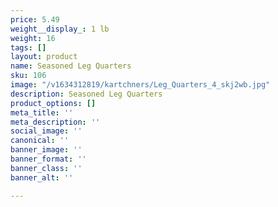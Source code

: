 ```yaml
---
price: 5.49
weight__display_: 1 lb
weight: 16
tags: []
layout: product
name: Seasoned Leg Quarters
sku: 106
image: "/v1634312819/kartchners/Leg_Quarters_4_skj2wb.jpg"
description: Seasoned Leg Quarters
product_options: []
meta_title: ''
meta_description: ''
social_image: ''
canonical: ''
banner_image: ''
banner_format: ''
banner_class: ''
banner_alt: ''

---
```

